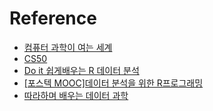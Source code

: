 # Reference
- [컴퓨터 과학이 여는 세계](https://youtu.be/HTWSPoDLmHI)
- [CS50](http://www.edwith.org/connect_cs)
- [Do it 쉽게배우는 R 데이터 분석](https://github.com/aGurneyKim/Doit_R)
- [[포스텍 MOOC]데이터 분석을 위한 R프로그래밍](http://www.postechx.kr/ko/school/posco/courseware/38059)
- [따라하며 배우는 데이터 과학](http://dataninja.me/ipds-kr/)
